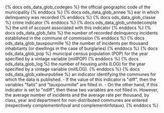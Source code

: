 {% docs ods_data_glob_codegeo %}
the official geographic code of the municipality
{% enddocs %}
{% docs ods_data_glob_annee %}
ear in which delinquency was recorded
{% enddocs %}
{% docs ods_data_glob_classe %}
crime indicator
{% enddocs %}
{% docs ods_data_glob_unitedecompte %}
the unit of account associated with this indicator
{% enddocs %}
{% docs ods_data_glob_faits %}
the number of recorded delinquency incidents established in the commune of commission
{% enddocs %}
{% docs ods_data_glob_tauxpourmille %}
the number of incidents per thousand inhabitants (or dwellings in the case of burglaries)
{% enddocs %}
{% docs ods_data_glob_pop %}
municipal census population (POP) for the year specified by a vintage variable (millPOP)
{% enddocs %}
{% docs ods_data_glob_log %}
the number of housing units (LOG) for the year specified by a vintage variable (millLOG).
{% enddocs %}
{% docs ods_data_glob_valeurpubliee %}
an indicator identifying the communes for which the data is published. - If the value of this indicator is "diff", then the variables "faits" and "tauxpourmille" are filled in. - On the other hand, if this indicator is set to "ndiff", then these two variables are not filled in. However, the average number of incidents and the average rate per thousand, by class, year and department for non-distributed communes are entered (respectively complementinfoval and complementinfotaux).
{% enddocs %}
